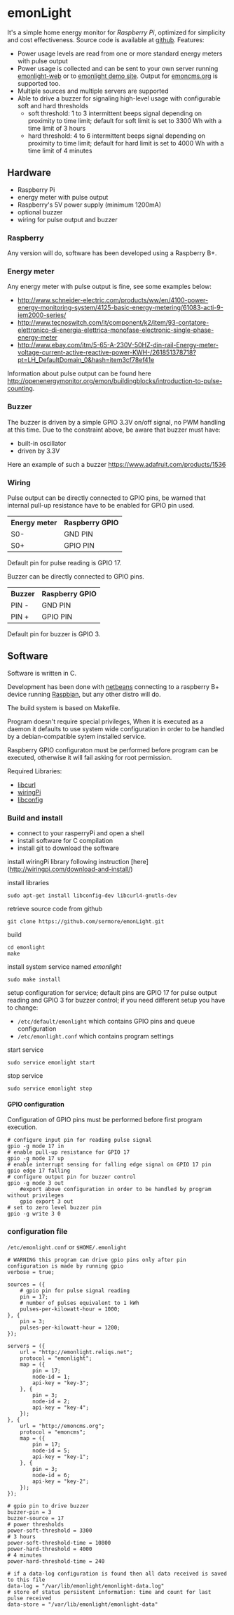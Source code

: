 # emonLight

It's a simple home energy monitor for *Raspberry Pi*, optimized for simplicity and cost effectiveness.
Source code is available at [github](https://github.com/sermore/emonlight).
Features:

* Power usage levels are read from one or more standard energy meters with pulse output
* Power usage is collected and can be sent to your own server running [emonlight-web]([http://github.com/sermore/emonlight-web) or to [emonlight demo site](emonlight.reliqs.net). Output for [emoncms.org](http://emoncms.org) is supported too.
* Multiple sources and multiple servers are supported
* Able to drive a buzzer for signaling high-level usage with configurable soft and hard thresholds
  * soft threshold: 1 to 3 intermittent beeps signal depending on proximity to time limit; default for soft limit is set to 3300 Wh with a time limit of 3 hours
  * hard threshold: 4 to 6 intermittent beeps signal depending on proximity to time limit; default for hard limit is set to 4000 Wh with a time limit of 4 minutes


## Hardware

* Raspberry Pi
* energy meter with pulse output
* Raspberry's 5V power supply (minimum 1200mA)
* optional buzzer
* wiring for pulse output and buzzer

### Raspberry

Any version will do, software has been developed using a Raspberry B+.

### Energy meter

Any energy meter with pulse output is fine, see some examples below:

* http://www.schneider-electric.com/products/ww/en/4100-power-energy-monitoring-system/4125-basic-energy-metering/61083-acti-9-iem2000-series/
* http://www.tecnoswitch.com/it/component/k2/item/93-contatore-elettronico-di-energia-elettrica-monofase-electronic-single-phase-energy-meter
* http://www.ebay.com/itm/5-65-A-230V-50HZ-din-rail-Energy-meter-voltage-current-active-reactive-power-KWH-/261851378718?pt=LH_DefaultDomain_0&hash=item3cf78ef41e

Information about pulse output can be found here http://openenergymonitor.org/emon/buildingblocks/introduction-to-pulse-counting.

### Buzzer

The buzzer is driven by a simple GPIO 3.3V on/off signal, no PWM handling at this time.
Due to the constraint above, be aware that buzzer must have:

* built-in oscillator
* driven by 3.3V

Here an example of such a buzzer https://www.adafruit.com/products/1536


### Wiring

Pulse output can be directly connected to GPIO pins, be warned that internal pull-up resistance have to be enabled for GPIO pin used.

<table class="table table-nonfluid">
<tr><th> Energy meter </th><th> Raspberry GPIO </th></tr>
<tr><td> S0- </td><td> GND PIN </td></tr>
<tr><td> S0+ </td><td> GPIO PIN </td></tr>
</table>

Default pin for pulse reading is GPIO 17.

Buzzer can be directly connected to GPIO pins.

<table class="table table-nonfluid">
<tr><th> Buzzer </th><th> Raspberry GPIO </th></tr>
<tr><td> PIN - </td><td> GND PIN </td></tr>
<tr><td> PIN + </td><td> GPIO PIN </td></tr>
</table>

Default pin for buzzer is GPIO 3.


## Software

Software is written in C.

Development has been done with [netbeans](www.netbeans.org) connecting to a raspberry B+ device running [Raspbian](http://www.raspbian.org]), but any other distro will do.

The build system is based on Makefile.

Program doesn't require special privileges, When it is executed as a daemon it defaults to use system wide configuration in order to be handled by a debian-compatible sytem installed service.

Raspberry GPIO configuraton must be performed before program can be executed, otherwise it will fail asking for root permission.

Required Libraries:

* [libcurl](http://curl.haxx.se/libcurl/)
* [wiringPi](http://wiringpi.com/)
* [libconfig](http://www.hyperrealm.com/libconfig/)


### Build and install

* connect to your rasperryPi and open a shell
* install software for C compilation
* install git to download the software

install wiringPi library following instruction [here] (http://wiringpi.com/download-and-install/)
	
install libraries

	sudo apt-get install libconfig-dev libcurl4-gnutls-dev 
	
retrieve source code from github

	git clone https://github.com/sermore/emonLight.git

build

	cd emonlight
	make

install system service named *emonlight*

	sudo make install

setup configuration for service; default pins are GPIO 17 for pulse output reading and GPIO 3 for buzzer control; if you need different setup you have to change:

* `/etc/default/emonlight` which contains GPIO pins and queue configuration
* `/etc/emonlight.conf` which contains program settings

start service

	sudo service emonlight start

stop service

	sudo service emonlight stop


#### GPIO configuration
Configuration of GPIO pins must be performed before first program execution.

	# configure input pin for reading pulse signal
	gpio -g mode 17 in
	# enable pull-up resistance for GPIO 17
	gpio -g mode 17 up
	# enable interrupt sensing for falling edge signal on GPIO 17 pin
	gpio edge 17 falling
	# configure output pin for buzzer control 
	gpio -g mode 3 out
        #export above configuration in order to be handled by program without privileges
        gpio export 3 out
	# set to zero level buzzer pin
	gpio -g write 3 0

### configuration file 

`/etc/emonlight.conf` or `$HOME/.emonlight`

    # WARNING this program can drive gpio pins only after pin configuration is made by running gpio 
    verbose = true;
    
    sources = ({
        # gpio pin for pulse signal reading
        pin = 17;
        # number of pulses equivalent to 1 kWh
        pulses-per-kilowatt-hour = 1000;
    }, {
        pin = 3;
        pulses-per-kilowatt-hour = 1200;
    });

    servers = ({
        url = "http://emonlight.reliqs.net";
        protocol = "emonlight";
        map = ({
            pin = 17;
            node-id = 1;
            api-key = "key-3";
        }, {
            pin = 3; 
            node-id = 2;
            api-key = "key-4";
        });
    }, {
        url = "http://emoncms.org";
        protocol = "emoncms";
        map = ({
            pin = 17;
            node-id = 5;
            api-key = "key-1";
        }, {
            pin = 3; 
            node-id = 6; 
            api-key = "key-2";
        });
    });

    # gpio pin to drive buzzer
    buzzer-pin = 3
    buzzer-source = 17
    # power thresholds
    power-soft-threshold = 3300
    # 3 hours
    power-soft-threshold-time = 10800 
    power-hard-threshold = 4000
    # 4 minutes
    power-hard-threshold-time = 240
    
    # if a data-log configuration is found then all data received is saved to this file
    data-log = "/var/lib/emonlight/emonlight-data.log"
    # store of status persistent information: time and count for last pulse received
    data-store = "/var/lib/emonlight/emonlight-data"
